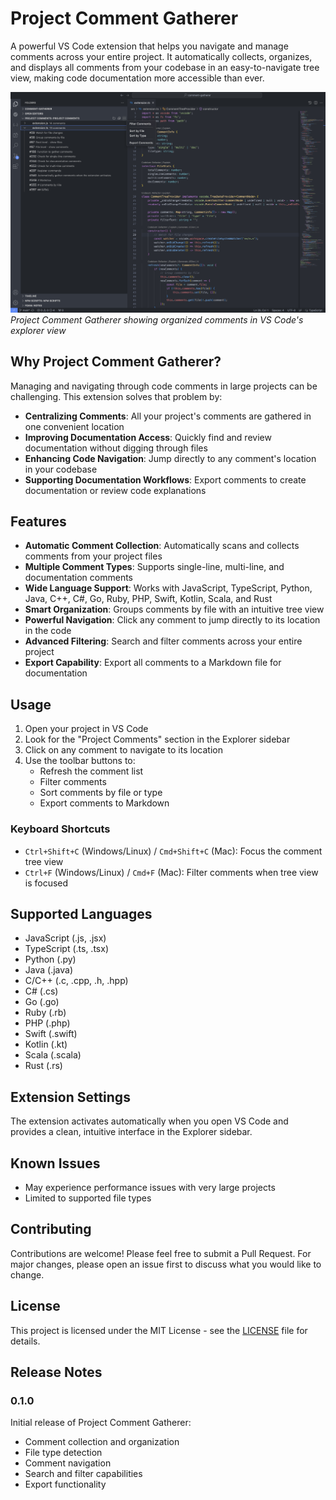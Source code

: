 # Project Comment Gatherer

A powerful VS Code extension that helps you navigate and manage comments across your entire project. It automatically collects, organizes, and displays all comments from your codebase in an easy-to-navigate tree view, making code documentation more accessible than ever.

![Project Comment Gatherer in action](images/comment-gatherer-preview.png)
*Project Comment Gatherer showing organized comments in VS Code's explorer view*

## Why Project Comment Gatherer?

Managing and navigating through code comments in large projects can be challenging. This extension solves that problem by:

- **Centralizing Comments**: All your project's comments are gathered in one convenient location
- **Improving Documentation Access**: Quickly find and review documentation without digging through files
- **Enhancing Code Navigation**: Jump directly to any comment's location in your codebase
- **Supporting Documentation Workflows**: Export comments to create documentation or review code explanations

## Features

- **Automatic Comment Collection**: Automatically scans and collects comments from your project files
- **Multiple Comment Types**: Supports single-line, multi-line, and documentation comments
- **Wide Language Support**: Works with JavaScript, TypeScript, Python, Java, C++, C#, Go, Ruby, PHP, Swift, Kotlin, Scala, and Rust
- **Smart Organization**: Groups comments by file with an intuitive tree view
- **Powerful Navigation**: Click any comment to jump directly to its location in the code
- **Advanced Filtering**: Search and filter comments across your entire project
- **Export Capability**: Export all comments to a Markdown file for documentation

## Usage

1. Open your project in VS Code
2. Look for the "Project Comments" section in the Explorer sidebar
3. Click on any comment to navigate to its location
4. Use the toolbar buttons to:
   - Refresh the comment list
   - Filter comments
   - Sort comments by file or type
   - Export comments to Markdown

### Keyboard Shortcuts
- `Ctrl+Shift+C` (Windows/Linux) / `Cmd+Shift+C` (Mac): Focus the comment tree view
- `Ctrl+F` (Windows/Linux) / `Cmd+F` (Mac): Filter comments when tree view is focused

## Supported Languages

- JavaScript (.js, .jsx)
- TypeScript (.ts, .tsx)
- Python (.py)
- Java (.java)
- C/C++ (.c, .cpp, .h, .hpp)
- C# (.cs)
- Go (.go)
- Ruby (.rb)
- PHP (.php)
- Swift (.swift)
- Kotlin (.kt)
- Scala (.scala)
- Rust (.rs)

## Extension Settings

The extension activates automatically when you open VS Code and provides a clean, intuitive interface in the Explorer sidebar.

## Known Issues

- May experience performance issues with very large projects
- Limited to supported file types

## Contributing

Contributions are welcome! Please feel free to submit a Pull Request. For major changes, please open an issue first to discuss what you would like to change.

## License

This project is licensed under the MIT License - see the [LICENSE](LICENSE) file for details.

## Release Notes

### 0.1.0

Initial release of Project Comment Gatherer:
- Comment collection and organization
- File type detection
- Comment navigation
- Search and filter capabilities
- Export functionality
